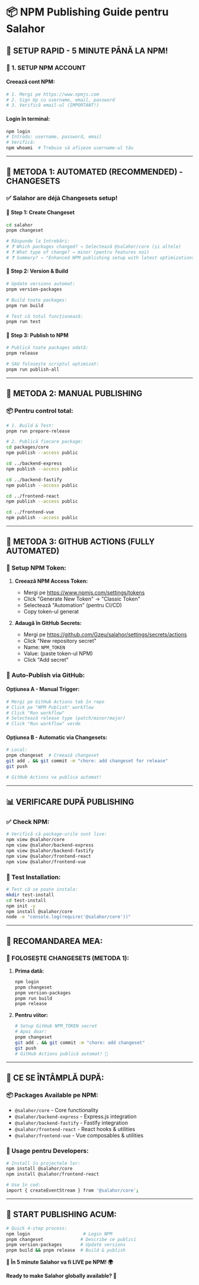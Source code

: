 # 📦 NPM Publishing Guide pentru Salahor

## 🎯 **SETUP RAPID - 5 MINUTE PÂNĂ LA NPM!**

### **🔐 1. SETUP NPM ACCOUNT**

#### **Creează cont NPM:**
```bash
# 1. Mergi pe https://www.npmjs.com
# 2. Sign Up cu username, email, password
# 3. Verifică email-ul (IMPORTANT!)
```

#### **Login în terminal:**
```bash
npm login
# Introdu: username, password, email
# Verifică:
npm whoami  # Trebuie să afișeze username-ul tău
```

---

## 🚀 **METODA 1: AUTOMATED (RECOMMENDED) - CHANGESETS**

### **✅ Salahor are déjà Changesets setup!**

#### **📝 Step 1: Create Changeset**
```bash
cd salahor
pnpm changeset

# Răspunde la întrebări:
# ❓ Which packages changed? → Selectează @salahor/core (și altele)
# ❓ What type of change? → minor (pentru features noi)
# ❓ Summary? → "Enhanced NPM publishing setup with latest optimizations"
```

#### **🔄 Step 2: Version & Build**
```bash
# Update versions automat:
pnpm version-packages

# Build toate packages:
pnpm run build

# Test că totul funcționează:
pnpm run test
```

#### **🚀 Step 3: Publish to NPM**
```bash
# Publică toate packages odată:
pnpm release

# SAU folosește scriptul optimizat:
pnpm run publish-all
```

---

## 🔧 **METODA 2: MANUAL PUBLISHING**

### **📦 Pentru control total:**

```bash
# 1. Build & Test:
pnpm run prepare-release

# 2. Publică fiecare package:
cd packages/core
npm publish --access public

cd ../backend-express
npm publish --access public

cd ../backend-fastify 
npm publish --access public

cd ../frontend-react
npm publish --access public

cd ../frontend-vue
npm publish --access public
```

---

## 🤖 **METODA 3: GITHUB ACTIONS (FULLY AUTOMATED)**

### **🔑 Setup NPM Token:**

1. **Creează NPM Access Token:**
   - Mergi pe https://www.npmjs.com/settings/tokens
   - Click "Generate New Token" → "Classic Token"
   - Selectează "Automation" (pentru CI/CD)
   - Copy token-ul generat

2. **Adaugă în GitHub Secrets:**
   - Mergi pe https://github.com/Gzeu/salahor/settings/secrets/actions
   - Click "New repository secret"
   - Name: `NPM_TOKEN`
   - Value: (paste token-ul NPM)
   - Click "Add secret"

### **🚀 Auto-Publish via GitHub:**

#### **Opțiunea A - Manual Trigger:**
```bash
# Mergi pe GitHub Actions tab în repo
# Click pe "NPM Publish" workflow
# Click "Run workflow"
# Selectează release type (patch/minor/major)
# Click "Run workflow" verde
```

#### **Opțiunea B - Automatic via Changesets:**
```bash
# Local:
pnpm changeset  # Creează changeset
git add . && git commit -m "chore: add changeset for release"
git push

# GitHub Actions va publica automat!
```

---

## 📊 **VERIFICARE DUPĂ PUBLISHING**

### **✅ Check NPM:**
```bash
# Verifică că package-urile sunt live:
npm view @salahor/core
npm view @salahor/backend-express
npm view @salahor/backend-fastify
npm view @salahor/frontend-react
npm view @salahor/frontend-vue
```

### **🧪 Test Installation:**
```bash
# Test că se poate instala:
mkdir test-install
cd test-install
npm init -y
npm install @salahor/core
node -e "console.log(require('@salahor/core'))"
```

---

## 🎯 **RECOMANDAREA MEA:**

### **🚀 FOLOSEȘTE CHANGESETS (METODA 1):**

1. **Prima dată:**
   ```bash
   npm login
   pnpm changeset
   pnpm version-packages
   pnpm run build
   pnpm release
   ```

2. **Pentru viitor:**
   ```bash
   # Setup GitHub NPM_TOKEN secret
   # Apoi doar:
   pnpm changeset
   git add . && git commit -m "chore: add changeset"
   git push
   # GitHub Actions publică automat! 🤖
   ```

---

## 🎉 **CE SE ÎNTÂMPLĂ DUPĂ:**

### **📦 Packages Available pe NPM:**
- `@salahor/core` - Core functionality  
- `@salahor/backend-express` - Express.js integration
- `@salahor/backend-fastify` - Fastify integration
- `@salahor/frontend-react` - React hooks & utilities
- `@salahor/frontend-vue` - Vue composables & utilities

### **👥 Usage pentru Developers:**
```bash
# Install în projectele lor:
npm install @salahor/core
npm install @salahor/frontend-react

# Use în cod:
import { createEventStream } from '@salahor/core';
```

---

## 🚀 **START PUBLISHING ACUM:**

```bash
# Quick 4-step process:
npm login                    # Login NPM  
pnpm changeset              # Describe ce publici
pnpm version-packages       # Update versions
pnpm build && pnpm release  # Build & publish
```

**🎉 În 5 minute Salahor va fi LIVE pe NPM! 🌍**

**Ready to make Salahor globally available? 🚀**
